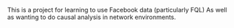 This is a project for learning to use Facebook data (particularly FQL)
As well as wanting to do causal analysis in network environments.

